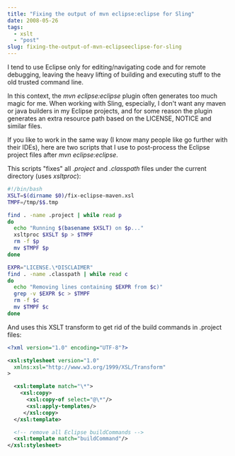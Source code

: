 ```yaml
---
title: "Fixing the output of mvn eclipse:eclipse for Sling"
date: 2008-05-26
tags: 
  - xslt
  - "post"
slug: fixing-the-output-of-mvn-eclipseeclipse-for-sling
---
```


I tend to use Eclipse only for editing/navigating code and for remote debugging, leaving the heavy lifting of building and executing stuff to the old trusted command line.

In this context, the _mvn eclipse:eclipse_ plugin often generates too much magic for me. When working with Sling, especially, I don't want any maven or java builders in my Eclipse projects, and for some reason the plugin generates an extra resource path based on the LICENSE, NOTICE and similar files.

If you like to work in the same way (I know many people like go further with their IDEs), here are two scripts that I use to post-process the Eclipse project files after _mvn eclipse:eclipse_.

This scripts "fixes" all _.project_ and _.classpath_ files under the current directory (uses _xsltproc_):

```bash
#!/bin/bash
XSLT=$(dirname $0)/fix-eclipse-maven.xsl
TMPF=/tmp/$$.tmp

find . -name .project | while read p
do
  echo "Running $(basename $XSLT) on $p..."
  xsltproc $XSLT $p > $TMPF
  rm -f $p
  mv $TMPF $p
done

EXPR="LICENSE.\*DISCLAIMER"
find . -name .classpath | while read c
do
  echo "Removing lines containing $EXPR from $c)"
  grep -v $EXPR $c > $TMPF
  rm -f $c
  mv $TMPF $c
done
```

And uses this XSLT transform to get rid of the build commands in .project files:

```xml
<?xml version="1.0" encoding="UTF-8"?>

<xsl:stylesheet version="1.0"
  xmlns:xsl="http://www.w3.org/1999/XSL/Transform"
>

  <xsl:template match="\*">
    <xsl:copy>
      <xsl:copy-of select="@\*"/>
      <xsl:apply-templates/>
     </xsl:copy>
  </xsl:template>

  <!-- remove all Eclipse buildCommands -->
  <xsl:template match="buildCommand"/>
</xsl:stylesheet>
```